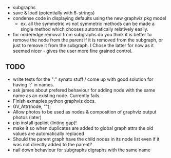  - subgraphs
 - save & load (potentially with 6-strings)
 - condense code in displaying defaults using the new graphviz pkg model
    - ex. all the symmetric vs not symmetric methods can be made a single method which chooses automatically relatively easily.
- for node/edge removal from subgraphs do you think it is better to remove the node from the parent if it is removed from the subgraph, or just to remove it from the subgraph. I Chose the latter for now as it seemed nicer - gives the user more fine grained control.

## TODO
 - write tests for the ":" synatx stuff / come up with good solution for having ':' in names.
 - ask james about prefered behaviour for adding node with the same name as an existing node. Currently fails.
 - Finish exmaples python graphviz docs.
 - GV_Attr(node, "");
 - Allow photos to be used as nodes & composition of graphviz output photos (later)
 - pip install gaplint (linting gap)!
 - make it so when duplicates are added to global graph attrs the old values are automatically replaced
 - Should the parent graph have the child nodes in its node list even if it was not directly added to the parent?
 - nail down behaviour for subgraphs digraphs with the same name 